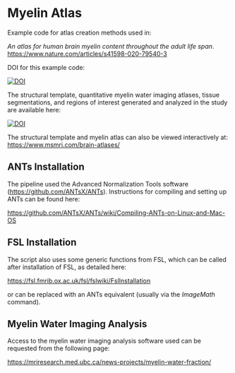 # Myelin Atlas
Example code for atlas creation methods used in: 

*An atlas for human brain myelin content throughout the adult life span*. 
https://www.nature.com/articles/s41598-020-79540-3

DOI for this example code:

[![DOI](https://zenodo.org/badge/DOI/10.5281/zenodo.4067132.svg)](https://doi.org/10.5281/zenodo.4067132)



The structural template, quantitative myelin water imaging atlases, tissue segmentations, and regions of interest generated and analyzed in the study are available here: 

[![DOI](https://zenodo.org/badge/DOI/10.5281/zenodo.4067119.svg)](https://doi.org/10.5281/zenodo.4067119)



The structural template and myelin atlas can also be viewed interactively at: https://www.msmri.com/brain-atlases/


## ANTs Installation
The pipeline used the Advanced Normalization Tools software (https://github.com/ANTsX/ANTs). Instructions for compiling and setting up ANTs can be found here:

https://github.com/ANTsX/ANTs/wiki/Compiling-ANTs-on-Linux-and-Mac-OS


## FSL Installation
The script also uses some generic functions from FSL, which can be called after installation of FSL, as detailed here:

https://fsl.fmrib.ox.ac.uk/fsl/fslwiki/FslInstallation

or can be replaced with an ANTs equivalent (usually via the *ImageMath* command).


## Myelin Water Imaging Analysis
Access to the myelin water imaging analysis software used can be requested from the following page:

https://mriresearch.med.ubc.ca/news-projects/myelin-water-fraction/


